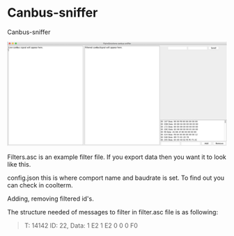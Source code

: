 # Canbus-sniffer
Canbus-sniffer

![png](content/canbussniffer.png)

Filters.asc is an example filter file. If you export data then you want it to look like this.

config.json this is where comport name and baudrate is set. To find out you can check in coolterm.

Adding, removing filtered id's.


The structure needed of messages to filter in filter.asc file is as following:
>T: 14142 ID: 22, Data: 1 E2 1 E2 0 0 0 F0
